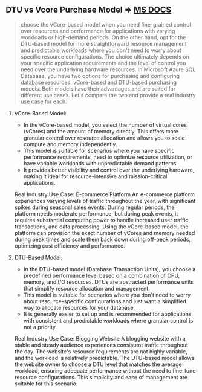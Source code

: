 ## DTU vs Vcore Purchase Model => [MS DOCS](https://learn.microsoft.com/en-us/azure/azure-sql/database/service-tiers-sql-database-vcore?view=azuresql-db#compare-vcore-and-dtu-purchasing-models)
> choose the vCore-based model when you need fine-grained control over resources and performance for applications with varying workloads or high-demand periods. On the other hand, opt for the DTU-based model for more straightforward resource management and predictable workloads where you don't need to worry about specific resource configurations. The choice ultimately depends on your specific application requirements and the level of control you need over the underlying hardware resources.
In Microsoft Azure SQL Database, you have two options for purchasing and configuring database resources: vCore-based and DTU-based purchasing models. Both models have their advantages and are suited for different use cases. Let's compare the two and provide a real industry use case for each:

1. vCore-Based Model:
   - In the vCore-based model, you select the number of virtual cores (vCores) and the amount of memory directly. This offers more granular control over resource allocation and allows you to scale compute and memory independently.
   - This model is suitable for scenarios where you have specific performance requirements, need to optimize resource utilization, or have variable workloads with unpredictable demand patterns.
   - It provides better visibility and control over the underlying hardware, making it ideal for resource-intensive and mission-critical applications.

   Real Industry Use Case: E-commerce Platform
   An e-commerce platform experiences varying levels of traffic throughout the year, with significant spikes during seasonal sales events. During regular periods, the platform needs moderate performance, but during peak events, it requires substantial computing power to handle increased user traffic, transactions, and data processing. Using the vCore-based model, the platform can provision the exact number of vCores and memory needed during peak times and scale them back down during off-peak periods, optimizing cost efficiency and performance.

2. DTU-Based Model:
   - In the DTU-based model (Database Transaction Units), you choose a predefined performance level based on a combination of CPU, memory, and I/O resources. DTUs are abstracted performance units that simplify resource allocation and management.
   - This model is suitable for scenarios where you don't need to worry about resource-specific configurations and just want a simplified way to allocate resources for your database.
   - It is generally easier to set up and is recommended for applications with consistent and predictable workloads where granular control is not a priority.

   Real Industry Use Case: Blogging Website
   A blogging website with a stable and steady audience experiences consistent traffic throughout the day. The website's resource requirements are not highly variable, and the workload is relatively predictable. The DTU-based model allows the website owner to choose a DTU level that matches the average workload, ensuring adequate performance without the need to fine-tune resource configurations. This simplicity and ease of management are suitable for this scenario.
